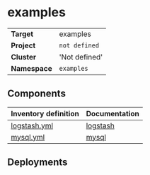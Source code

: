# examples 

|||
| --- | --- |
| **Target** | examples |
| **Project**     | `not defined`|
| **Cluster**     |  'Not defined'  |
| **Namespace**   | `examples` |

## Components
| Inventory definition | Documentation |
| --- | --- |
|[logstash.yml](../../inventory/classes/components/logstash.yml)| [logstash](logstash-readme.md)|
|[mysql.yml](../../inventory/classes/components/mysql.yml)| [mysql](mysql-readme.md)|

## Deployments
